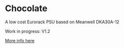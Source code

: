 # Chocolate
 A low cost Eurorack PSU based on Meanwell DKA30A-12
 
 Work in progress: V1.2
 
 [More info here](https://modu.monster/chocolate)